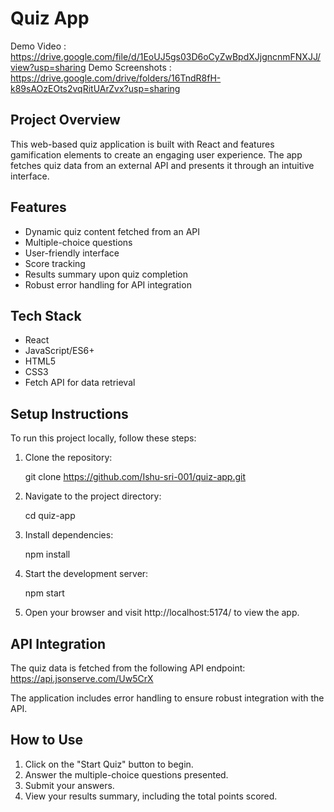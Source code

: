 # Quiz App

Demo Video : https://drive.google.com/file/d/1EoUJ5gs03D6oCyZwBpdXJjgncnmFNXJJ/view?usp=sharing
Demo Screenshots : https://drive.google.com/drive/folders/16TndR8fH-k89sAOzEOts2vqRitUArZvx?usp=sharing 

## Project Overview

This web-based quiz application is built with React and features gamification elements to create an engaging user experience. The app fetches quiz data from an external API and presents it through an intuitive interface.

## Features

- Dynamic quiz content fetched from an API
- Multiple-choice questions
- User-friendly interface
- Score tracking
- Results summary upon quiz completion
- Robust error handling for API integration

## Tech Stack

- React
- JavaScript/ES6+
- HTML5
- CSS3
- Fetch API for data retrieval

## Setup Instructions

To run this project locally, follow these steps:

1. Clone the repository:
   
   git clone https://github.com/Ishu-sri-001/quiz-app.git
   

2. Navigate to the project directory:
   
   cd quiz-app
   

3. Install dependencies:
   
   npm install
   

4. Start the development server:
   
   npm start
   

5. Open your browser and visit http://localhost:5174/ to view the app.

## API Integration

The quiz data is fetched from the following API endpoint:
https://api.jsonserve.com/Uw5CrX

The application includes error handling to ensure robust integration with the API.

## How to Use

1. Click on the "Start Quiz" button to begin.
2. Answer the multiple-choice questions presented.
3. Submit your answers.
4. View your results summary, including the total points scored.
